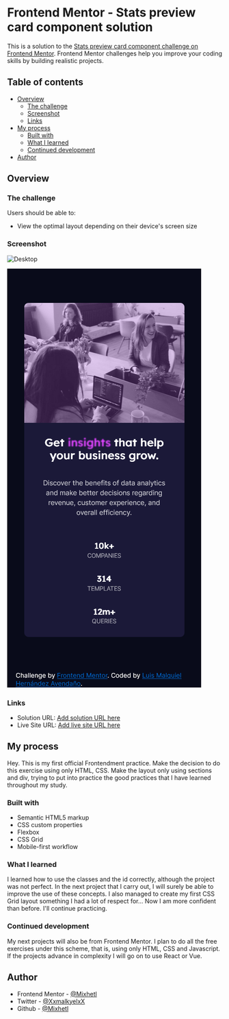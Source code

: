 # Frontend Mentor - Stats preview card component solution

This is a solution to the [Stats preview card component challenge on Frontend Mentor](https://www.frontendmentor.io/challenges/stats-preview-card-component-8JqbgoU62). Frontend Mentor challenges help you improve your coding skills by building realistic projects.

## Table of contents

- [Overview](#overview)
  - [The challenge](#the-challenge)
  - [Screenshot](#screenshot)
  - [Links](#links)
- [My process](#my-process)
  - [Built with](#built-with)
  - [What I learned](#what-i-learned)
  - [Continued development](#continued-development)
- [Author](#author)

## Overview

### The challenge

Users should be able to:

- View the optimal layout depending on their device's screen size

### Screenshot

![Desktop](./desing/Screenshot%20Frontend%20mentor%20Desktop.png.jpg)

![Mobile](./desing/Screenshot%20Frontend%20mentor%20Mobile.png)

### Links

- Solution URL: [Add solution URL here](https://github.com/Mixhetl/stats-preview-card-component-main)
- Live Site URL: [Add live site URL here](https://mixhetl.github.io/stats-preview-card-component-main/)

## My process

Hey. This is my first official Frontendment practice.
Make the decision to do this exercise using only HTML, CSS.
Make the layout only using sections and div, trying to put into practice the good practices that I have learned throughout my study.

### Built with

- Semantic HTML5 markup
- CSS custom properties
- Flexbox
- CSS Grid
- Mobile-first workflow

### What I learned

I learned how to use the classes and the id correctly, although the project was not perfect.
In the next project that I carry out, I will surely be able to improve the use of these concepts.
I also managed to create my first CSS Grid layout something I had a lot of respect for...
Now I am more confident than before. I'll continue practicing.

### Continued development

My next projects will also be from Frontend Mentor. I plan to do all the free exercises under this scheme, that is, using only HTML, CSS and Javascript. If the projects advance in complexity I will go on to use React or Vue.

## Author

- Frontend Mentor - [@Mixhetl](https://www.frontendmentor.io/profile/Mixhetl)
- Twitter - [@XxmalkyelxX](https://twitter.com/XxmalkyelxX)
- Github - [@Mixhetl](https://github.com/Mixhetl)
